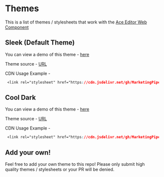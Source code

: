 # Themes

This is a list of themes / stylesheets that work with the [Ace Editor Web Component](https://github.com/MarketingPipeline/Ace-Editor-Web-Component/)


## Sleek (Default Theme)


You can view a demo of this theme - [here](https://marketingpipeline.github.io/Ace-Editor-Web-Component/demo.html?preview_theme&theme=sleek&theme_name=Sleek)

Theme source - [URL](https://github.com/MarketingPipeline/Ace-Editor-Web-Component/tree/main/themes/sleek)

CDN Usage Example - 
```css
 <link rel="stylesheet" href="https://cdn.jsdelivr.net/gh/MarketingPipeline/Ace-Editor-Web-Component@latest/themes/default/ace-editor-wc.min.css">
``` 


## Cool Dark


You can view a demo of this theme - [here](https://marketingpipeline.github.io/Ace-Editor-Web-Component/demo.html?preview_theme&theme=cool_dark&theme_name=Cool%20Dark)

Theme source - [URL](https://github.com/MarketingPipeline/Ace-Editor-Web-Component/tree/main/themes/cool-dark)

CDN Usage Example - 
```css
 <link rel="stylesheet" href="https://cdn.jsdelivr.net/gh/MarketingPipeline/Ace-Editor-Web-Component@latest/themes/cool-dark/ace-editor-wc.min.css">
``` 


## Add your own! 

Feel free to add your own theme to this repo! Please only submit high quality themes / stylesheets or your PR will be denied.


<!---- How to make a preview URL query https://marketingpipeline.github.io/Ace-Editor-Web-Component/demo.html?preview_theme&theme=THEME PATH&theme_name=Theme Name ---> 
